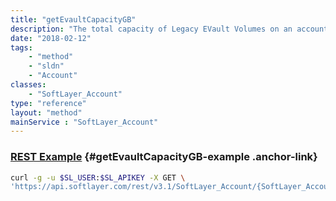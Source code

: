 ```yaml
---
title: "getEvaultCapacityGB"
description: "The total capacity of Legacy EVault Volumes on an account, in GB."
date: "2018-02-12"
tags:
    - "method"
    - "sldn"
    - "Account"
classes:
    - "SoftLayer_Account"
type: "reference"
layout: "method"
mainService : "SoftLayer_Account"
---
```


### [REST Example](#getEvaultCapacityGB-example) <a href="/article/rest/"><i class="fas fa-question"></i></a> {#getEvaultCapacityGB-example .anchor-link} 
```bash
curl -g -u $SL_USER:$SL_APIKEY -X GET \
'https://api.softlayer.com/rest/v3.1/SoftLayer_Account/{SoftLayer_AccountID}/getEvaultCapacityGB'
```
